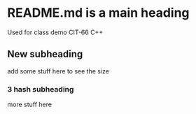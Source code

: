 # README.md is a main heading #
Used for class demo CIT-66 C++

## New subheading ##
add some stuff here to see the size

### 3 hash subheading ###
more stuff here
